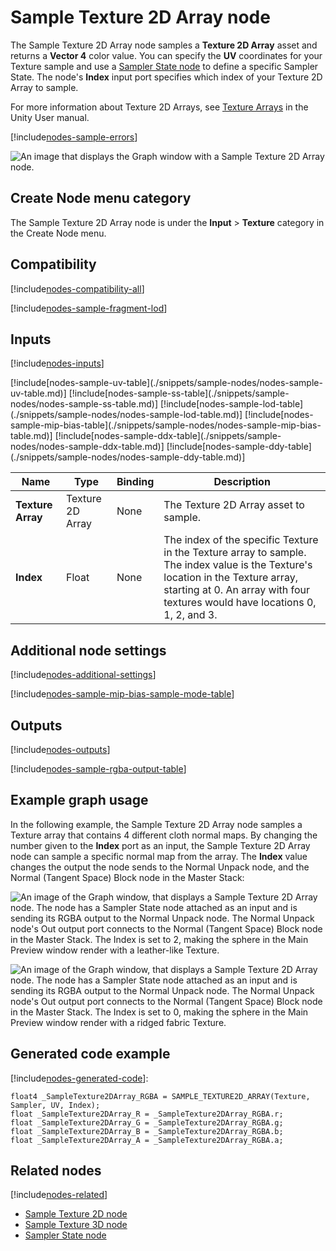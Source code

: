# Sample Texture 2D Array node

The Sample Texture 2D Array node samples a **Texture 2D Array** asset and returns a **Vector 4** color value. You can specify the **UV** coordinates for your Texture sample and use a [Sampler State node](Sampler-State-Node.md) to define a specific Sampler State. The node's **Index** input port specifies which index of your Texture 2D Array to sample.

For more information about Texture 2D Arrays, see [Texture Arrays](https://docs.unity3d.com/Manual/class-Texture2DArray.html) in the Unity User manual.

[!include[nodes-sample-errors](./snippets/sample-nodes/nodes-sample-errors.md)]

![An image that displays the Graph window with a Sample Texture 2D Array node.](images/sg-sample-texture-2d-array-node.png)

## Create Node menu category

The Sample Texture 2D Array node is under the **Input** &gt; **Texture** category in the Create Node menu.

## Compatibility

[!include[nodes-compatibility-all](./snippets/nodes-compatibility-all.md)]

[!include[nodes-sample-fragment-lod](./snippets/sample-nodes/nodes-sample-fragment-lod.md)]

## Inputs

[!include[nodes-inputs](./snippets/nodes-inputs.md)]

<table>
<thead>
<tr>
<th><strong>Name</strong></th>
<th><strong>Type</strong></th>
<th><strong>Binding</strong></th>
<th><strong>Description</strong></th>
</tr>
</thead>
<tbody>
<tr>
<td><strong>Texture Array</strong></td>
<td>Texture 2D Array</td>
<td>None</td>
<td>The Texture 2D Array asset to sample.</td>
</tr>
<tr>
<td><strong>Index</strong></td>
<td>Float</td>
<td>None</td>
<td>The index of the specific Texture in the Texture array to sample. The index value is the Texture's location in the Texture array, starting at 0. An array with four textures would have locations 0, 1, 2, and 3.</td>
</tr>
[!include[nodes-sample-uv-table](./snippets/sample-nodes/nodes-sample-uv-table.md)]
[!include[nodes-sample-ss-table](./snippets/sample-nodes/nodes-sample-ss-table.md)]
[!include[nodes-sample-lod-table](./snippets/sample-nodes/nodes-sample-lod-table.md)]
[!include[nodes-sample-mip-bias-table](./snippets/sample-nodes/nodes-sample-mip-bias-table.md)]
[!include[nodes-sample-ddx-table](./snippets/sample-nodes/nodes-sample-ddx-table.md)]
[!include[nodes-sample-ddy-table](./snippets/sample-nodes/nodes-sample-ddy-table.md)]
</tbody>
</table>

## Additional node settings

[!include[nodes-additional-settings](./snippets/nodes-additional-settings.md)]

[!include[nodes-sample-mip-bias-sample-mode-table](./snippets/sample-nodes/nodes-sample-mip-bias-sample-mode-table.md)]

## Outputs

[!include[nodes-outputs](./snippets/nodes-outputs.md)]

[!include[nodes-sample-rgba-output-table](./snippets/sample-nodes/nodes-sample-rgba-output-table.md)]

## Example graph usage

In the following example, the Sample Texture 2D Array node samples a Texture array that contains 4 different cloth normal maps. By changing the number given to the **Index** port as an input, the Sample Texture 2D Array node can sample a specific normal map from the array. The **Index** value changes the output the node sends to the Normal Unpack node, and the Normal (Tangent Space) Block node in the Master Stack:

![An image of the Graph window, that displays a Sample Texture 2D Array node. The node has a Sampler State node attached as an input and is sending its RGBA output to the Normal Unpack node. The Normal Unpack node's Out output port connects to the Normal (Tangent Space) Block node in the Master Stack. The Index is set to 2, making the sphere in the Main Preview window render with a leather-like Texture.](images/sg-sample-texture-2d-array-node-example.png)

![An image of the Graph window, that displays a Sample Texture 2D Array node. The node has a Sampler State node attached as an input and is sending its RGBA output to the Normal Unpack node. The Normal Unpack node's Out output port connects to the Normal (Tangent Space) Block node in the Master Stack. The Index is set to 0, making the sphere in the Main Preview window render with a ridged fabric Texture.](images/sg-sample-texture-2d-array-node-example-2.png)


## Generated code example

[!include[nodes-generated-code](./snippets/nodes-generated-code.md)]:

```
float4 _SampleTexture2DArray_RGBA = SAMPLE_TEXTURE2D_ARRAY(Texture, Sampler, UV, Index);
float _SampleTexture2DArray_R = _SampleTexture2DArray_RGBA.r;
float _SampleTexture2DArray_G = _SampleTexture2DArray_RGBA.g;
float _SampleTexture2DArray_B = _SampleTexture2DArray_RGBA.b;
float _SampleTexture2DArray_A = _SampleTexture2DArray_RGBA.a;
```

## Related nodes

[!include[nodes-related](./snippets/nodes-related.md)]

- [Sample Texture 2D node](Sample-Texture-2D-Node.md)
- [Sample Texture 3D node](Sample-Texture-3D-Node.md)
- [Sampler State node](Sampler-State-Node.md)
